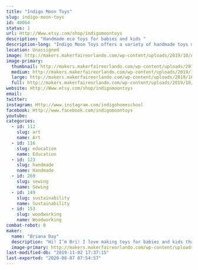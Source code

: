 ```yaml
---
title: "Indigo Moon Toys"
slug: indigo-moon-toys
id: 40064
status: 1
url: Http://Www.etsy.com/shop/indigomoontoys
description: "Handmade eco toys for babies and kids "
description-long: "Indigo Moon Toys offers a variety of handmade toys made with natural materials."
location: Unassigned
image: http://makers.makerfaireorlando.com/wp-content/uploads/2019/10/AF66C3D0-6549-4AF0-B6BA-F5E66BA8BD27.png
image-primary:
  thumbnail: http://makers.makerfaireorlando.com/wp-content/uploads/2019/10/AF66C3D0-6549-4AF0-B6BA-F5E66BA8BD27-150x150.png
  medium: http://makers.makerfaireorlando.com/wp-content/uploads/2019/10/AF66C3D0-6549-4AF0-B6BA-F5E66BA8BD27-300x300.png
  large: http://makers.makerfaireorlando.com/wp-content/uploads/2019/10/AF66C3D0-6549-4AF0-B6BA-F5E66BA8BD27.png
  full: http://makers.makerfaireorlando.com/wp-content/uploads/2019/10/AF66C3D0-6549-4AF0-B6BA-F5E66BA8BD27.png
website: Http://Www.etsy.com/shop/indigomoontoys
email: 
twitter: 
instagram: Http://www.instagram.com/indigohomeschool
facebook: Http://www.facebook.com/indigomoontoys
youtube: 
categories:
  - id: 112
    slug: art
    name: Art
  - id: 116
    slug: education
    name: Education
  - id: 123
    slug: handmade
    name: Handmade
  - id: 269
    slug: sewing
    name: Sewing
  - id: 149
    slug: sustainability
    name: Sustainability
  - id: 153
    slug: woodworking
    name: Woodworking
combat-robot: 0
maker:
  name: "Briana Day"
  description: "Hi! I’m Bri! I love making toys for babies and kids that are eco friendly and long lasting!"
  image-primary: http://makers.makerfaireorlando.com/wp-content/uploads/2019/10/B5F16AF6-B75B-45B0-801B-641B885ED0C7-1024x1006.jpeg
last-modified-db: "2019-11-02 17:37:15"
last-exported: "2020-08-07 07:54:57"
---
```

